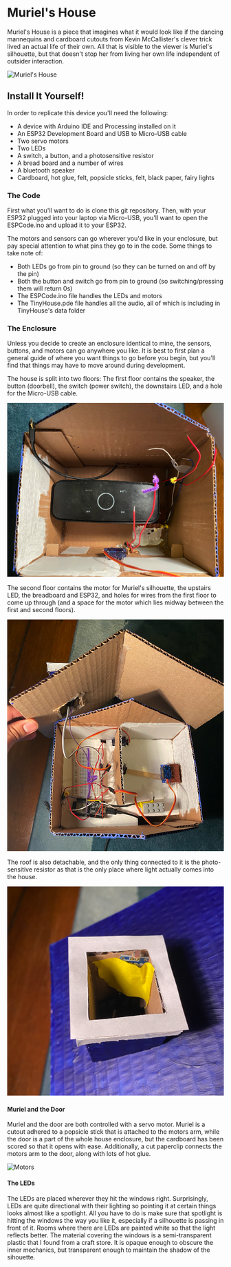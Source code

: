 # Muriel's House

Muriel's House is a piece that imagines what it would look like if the dancing mannequins and cardboard cutouts from Kevin McCallister's clever trick lived an actual life of their own. All that is visible to the viewer is Muriel's silhouette, but that doesn't stop her from living her own life independent of outsider interaction.

![Muriel's House](https://github.com/XRuiz9/TinyHouse/blob/master/promo.png)

## Install It Yourself!

In order to replicate this device you'll need the following:

- A device with Arduino IDE and Processing installed on it
- An ESP32 Development Board and USB to Micro-USB cable
- Two servo motors
- Two LEDs
- A switch, a button, and a photosensitive resistor
- A bread board and a number of wires
- A bluetooth speaker
- Cardboard, hot glue, felt, popsicle sticks, felt, black paper, fairy lights

### The Code

First what you'll want to do is clone this git repository. Then, with your ESP32 plugged into your laptop via Micro-USB, you'll want to open the ESPCode.ino and upload it to your ESP32.

The motors and sensors can go wherever you'd like in your enclosure, but pay special attention to what pins they go to in the code. Some things to take note of:
- Both LEDs go from pin to ground (so they can be turned on and off by the pin)
- Both the button and switch go from pin to ground (so switching/pressing them will return 0s)
- The ESPCode.ino file handles the LEDs and motors
- The TinyHouse.pde file handles all the audio, all of which is including in TinyHouse's data folder

### The Enclosure

Unless you decide to create an enclosure identical to mine, the sensors, buttons, and motors can go anywhere you like. It is best to first plan a general guide of where you want things to go before you begin, but you'll find that things may have to move around during development.

The house is split into two floors:
The first floor contains the speaker, the button (doorbell), the switch (power switch), the downstairs LED, and a hole for the Micro-USB cable.

![First Floor](https://github.com/XRuiz9/MurielsHouse/blob/master/first.png)

The second floor contains the motor for Muriel's silhouette, the upstairs LED, the breadboard and ESP32, and holes for wires from the first floor to come up through (and a space for the motor which lies midway between the first and second floors).

![Second Floor](https://github.com/XRuiz9/MurielsHouse/blob/master/second.png)

The roof is also detachable, and the only thing connected to it is the photo-sensitive resistor as that is the only place where light actually comes into the house.

![Roof](https://github.com/XRuiz9/MurielsHouse/blob/master/roof.png)

#### Muriel and the Door
Muriel and the door are both controlled with a servo motor. Muriel is a cutout adhered to a popsicle stick that is attached to the motors arm, while the door is a part of the whole house enclosure, but the cardboard has been scored so that it opens with ease. Additionally, a cut paperclip connects the motors arm to the door, along with lots of hot glue.

![Motors](https://github.com/XRuiz9/TinyHouse/blob/master/motors.png)

#### The LEDs
The LEDs are placed wherever they hit the windows right. Surprisingly, LEDs are quite directional with their lighting so pointing it at certain things looks almost like a spotlight. All you have to do is make sure that spotlight is hitting the windows the way you like it, especially if a silhouette is passing in front of it. Rooms where there are LEDs are painted white so that the light reflects better. The material covering the windows is a semi-transparent plastic that I found from a craft store. It is opaque enough to obscure the inner mechanics, but transparent enough to maintain the shadow of the sihouette.


